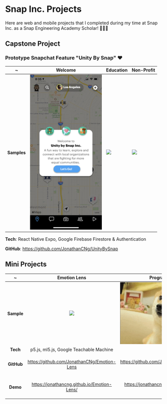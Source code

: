 # Snap Inc. Projects

Here are web and mobile projects that I completed during my time at Snap Inc. as a Snap Engineering Academy Scholar! 👻👨‍🎓

## Capstone Project


### Prototype Snapchat Feature "Unity By Snap" ♥

~ | Welcome | Education | Non-Profit |
|---|---|---|---|
**Samples** | <img src="Samples/UnityBySnap.png" height="500"/> | <img src="Samples/BitmojiWalkthroughDemo.gif" height="500"/> | <img src="Samples/CoCoDemo.gif" height="500"/> |

**Tech**: React Native Expo, Google Firebase Firestore & Authentication

**GitHub**: https://github.com/JonathanCNg/UnityBySnap


## Mini Projects

~ | Emotion Lens | Programmer Doge | Seaside Bakery
:-------------------------:|:-------------------------:|:-------------------------:|:-------------------------:
**Sample** | <img src="Samples/fulldemo.gif" height="200"/> | <img src="Samples/doge-sample.gif" height="200"/> | <img src="Samples/seaside-sample.gif" height="200" width="356"/>
**Tech** | p5.js, ml5.js, Google Teachable Machine | p5.js | HTML/CSS/JS
**GitHub** | https://github.com/JonathanCNg/Emotion-Lens | https://github.com/JonathanCNg/Programmer-Doge | https://github.com/Snap-Engineering-Academy-2021/food-town/tree/main/jonathan
**Demo** | https://jonathancng.github.io/Emotion-Lens/ | https://jonathancng.github.io/Programmer-Doge/ | https://snap-engineering-academy-2021.github.io/food-town/jonathan/index.html
